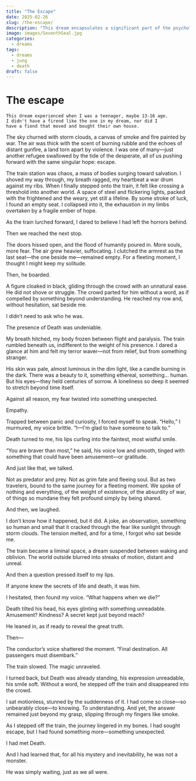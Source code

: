 ```yaml
---
title: "The Escape"
date: 2025-02-26
slug: /the-escape/
description: "This dream encapsulates a significant part of the psychological and spiritual journey, emphasizing transformation, acceptance, and the ongoing quest for meaning."
image: images/SeventhSeal.jpg
categories:
  - dreams
tags:
  - dreams
  - jung
  - death
draft: false
---
```


# The escape

```
This dream experienced when I was a teenager, maybe 13-16 age.
I didn't have a firend like the one in my dream, nor did I
have a fiend that moved and bought their own house.
```

The sky churned with storm clouds, a canvas of smoke and fire painted by war. The air was thick with the scent of burning rubble and the echoes of distant gunfire, a land torn apart by violence. I was one of many—just another refugee swallowed by the tide of the desperate, all of us pushing forward with the same singular hope: escape.

The train station was chaos, a mass of bodies surging toward salvation. I shoved my way through, my breath ragged, my heartbeat a war drum against my ribs. When I finally stepped onto the train, it felt like crossing a threshold into another world. A space of steel and flickering lights, packed with the frightened and the weary, yet still a lifeline. By some stroke of luck, I found an empty seat. I collapsed into it, the exhaustion in my limbs overtaken by a fragile ember of hope.

As the train lurched forward, I dared to believe I had left the horrors behind.

Then we reached the next stop.

The doors hissed open, and the flood of humanity poured in. More souls, more fear. The air grew heavier, suffocating. I clutched the armrest as the last seat—the one beside me—remained empty. For a fleeting moment, I thought I might keep my solitude.

Then, he boarded.

A figure cloaked in black, gliding through the crowd with an unnatural ease. He did not shove or struggle. The crowd parted for him without a word, as if compelled by something beyond understanding. He reached my row and, without hesitation, sat beside me.

I didn’t need to ask who he was.

The presence of Death was undeniable.

My breath hitched, my body frozen between flight and paralysis. The train rumbled beneath us, indifferent to the weight of his presence. I dared a glance at him and felt my terror waver—not from relief, but from something stranger.

His skin was pale, almost luminous in the dim light, like a candle burning in the dark. There was a beauty to it, something ethereal, something… human. But his eyes—they held centuries of sorrow. A loneliness so deep it seemed to stretch beyond time itself.

Against all reason, my fear twisted into something unexpected.

Empathy.

Trapped between panic and curiosity, I forced myself to speak. “Hello,” I murmured, my voice brittle. “I—I'm glad to have someone to talk to.”

Death turned to me, his lips curling into the faintest, most wistful smile.

“You are braver than most,” he said, his voice low and smooth, tinged with something that could have been amusement—or gratitude.

And just like that, we talked.

Not as predator and prey. Not as grim fate and fleeing soul. But as two travelers, bound to the same journey for a fleeting moment. We spoke of nothing and everything, of the weight of existence, of the absurdity of war, of things so mundane they felt profound simply by being shared.

And then, we laughed.

I don’t know how it happened, but it did. A joke, an observation, something so human and small that it cracked through the fear like sunlight through storm clouds. The tension melted, and for a time, I forgot who sat beside me.

The train became a liminal space, a dream suspended between waking and oblivion. The world outside blurred into streaks of motion, distant and unreal.

And then a question pressed itself to my lips.

If anyone knew the secrets of life and death, it was him.

I hesitated, then found my voice. “What happens when we die?”

Death tilted his head, his eyes glinting with something unreadable. Amusement? Kindness? A secret kept just beyond reach?

He leaned in, as if ready to reveal the great truth.

Then—

The conductor’s voice shattered the moment. “Final destination. All passengers must disembark.”

The train slowed. The magic unraveled.

I turned back, but Death was already standing, his expression unreadable, his smile soft. Without a word, he stepped off the train and disappeared into the crowd.

I sat motionless, stunned by the suddenness of it. I had come so close—so unbearably close—to knowing. To understanding. And yet, the answer remained just beyond my grasp, slipping through my fingers like smoke.

As I stepped off the train, the journey lingered in my bones. I had sought escape, but I had found something more—something unexpected.

I had met Death.

And I had learned that, for all his mystery and inevitability, he was not a monster.

He was simply waiting, just as we all were.

